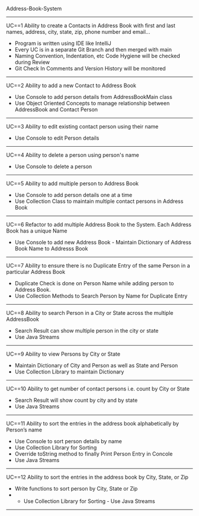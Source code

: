 Address-Book-System
****************************************************************************************
UC==1
Ability to create a Contacts in Address Book with first and last names, address, city, state, zip, phone number and email...
- Program is written using IDE like IntelliJ
- Every UC is in a separate Git Branch and then merged with main
- Naming Convention, Indentation, etc Code Hygiene will be checked during Review
- Git Check In Comments and Version History will be monitored
**************************************************************************************************
UC==2
Ability to add a new Contact to Address Book
- Use Console to add person details from AddressBookMain class
- Use Object Oriented Concepts to manage relationship between AddressBook and Contact Person
******************************************************************************************************
UC==3
Ability to edit existing contact person using their name
- Use Console to edit Person details 
***************************************************************************************************
UC==4
Ability to delete a person using person's name 
- Use Console to delete a person
**************************************************************************************************
UC==5
Ability to add multiple person to Address Book
- Use Console to add person details one at a time
- Use Collection Class to maintain multiple contact persons in Address Book
*************************************************************************************************
UC==6
Refactor to add multiple Address Book to the System. Each Address Book has a unique Name 
- Use Console to add new Address Book - Maintain Dictionary of Address Book Name to Addresss Book
*************************************************************************************************
UC==7
Ability to ensure there is no Duplicate Entry of the same Person in a particular Address Book 
- Duplicate Check is done on Person Name while adding person to Address Book.
- Use Collection Methods to Search Person by Name for Duplicate Entry
*************************************************************************************************
UC==8
Ability to search Person in a City or State across the multiple AddressBook 
- Search Result can show multiple person in the city or state
- Use Java Streams
*************************************************************************************************
UC==9
Ability to view Persons by City or State
- Maintain Dictionary of City and Person as well as State and Person
- Use Collection Library to maintain Dictionary
*************************************************************************************************
UC==10
Ability to get number of contact persons i.e. count by City or State
- Search Result will show count by city and by state
 - Use Java Streams
*************************************************************************************************
UC==11
Ability to sort the entries in the address book alphabetically by Person’s name
- Use Console to sort person details by name
- Use Collection Library for Sorting
- Override toString method to finally Print Person Entry in Concole
- Use Java Streams
*************************************************************************************************
UC==12
Ability to sort the entries in the address book by City, State, or Zip 
- Write functions to sort person by City, State or Zip
-  - Use Collection Library for Sorting - Use Java Streams
*************************************************************************************************
